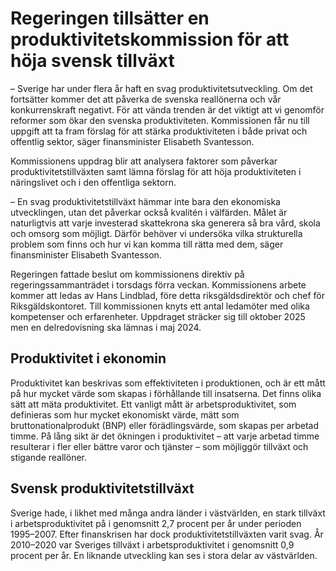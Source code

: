 # Regeringen tillsätter en produktivitetskommission för att höja svensk tillväxt

– Sverige har under flera år haft en svag produktivitetsutveckling. Om det fortsätter kommer det att påverka de svenska reallönerna och vår konkurrenskraft negativt. För att vända trenden är det viktigt att vi genomför reformer som ökar den svenska produktiviteten. Kommissionen får nu till uppgift att ta fram förslag för att stärka produktiviteten i både privat och offentlig sektor, säger finansminister Elisabeth Svantesson.

Kommissionens uppdrag blir att analysera faktorer som påverkar produktivitetstillväxten samt lämna förslag för att höja produktiviteten i näringslivet och i den offentliga sektorn.

– En svag produktivitetstillväxt hämmar inte bara den ekonomiska utvecklingen, utan det påverkar också kvalitén i välfärden. Målet är naturligtvis att varje investerad skattekrona ska generera så bra vård, skola och omsorg som möjligt. Därför behöver vi undersöka vilka strukturella problem som finns och hur vi kan komma till rätta med dem, säger finansminister Elisabeth Svantesson.

Regeringen fattade beslut om kommissionens direktiv på regeringssammanträdet i torsdags förra veckan. Kommissionens arbete kommer att ledas av Hans Lindblad, före detta riksgäldsdirektör och chef för Riksgäldskontoret. Till kommissionen knyts ett antal ledamöter med olika kompetenser och erfarenheter. Uppdraget sträcker sig till oktober 2025 men en delredovisning ska lämnas i maj 2024\.

## Produktivitet i ekonomin

Produktivitet kan beskrivas som effektiviteten i produktionen, och är ett mått på hur mycket värde som skapas i förhållande till insatserna. Det finns olika sätt att mäta produktivitet. Ett vanligt mått är arbetsproduktivitet, som definieras som hur mycket ekonomiskt värde, mätt som bruttonationalprodukt (BNP) eller förädlingsvärde, som skapas per arbetad timme. På lång sikt är det ökningen i produktivitet – att varje arbetad timme resulterar i fler eller bättre varor och tjänster – som möjliggör tillväxt och stigande reallöner.

## Svensk produktivitetstillväxt

Sverige hade, i likhet med många andra länder i västvärlden, en stark tillväxt i arbetsproduktivitet på i genomsnitt 2,7 procent per år under perioden 1995–2007\. Efter finanskrisen har dock produktivitetstillväxten varit svag. År 2010–2020 var Sveriges tillväxt i arbetsproduktivitet i genomsnitt 0,9 procent per år. En liknande utveckling kan ses i stora delar av västvärlden.
